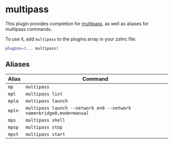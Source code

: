 # multipass

This plugin provides completion for [multipass](https://multipass.run), as well as aliases
for multipass commands.

To use it, add `multipass` to the plugins array in your zshrc file:

```zsh
plugins=(... multipass)
```

## Aliases

| Alias  | Command                                                             |
| ------ | ------------------------------------------------------------------- |
| `mp`   | `multipass`                                                         |
| `mpl`  | `multipass list`                                                    |
| `mpla` | `multipass launch`                                                  |
| `mpln` | `multipass launch --network en0 --network name=bridge0,mode=manual` |
| `mps`  | `multipass shell`                                                   |
| `mpsp` | `multipass stop`                                                    |
| `mpst` | `multipass start`                                                   |
